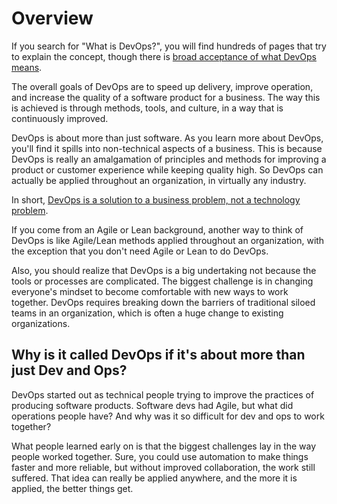 # Overview

If you search for "What is DevOps?", you will find hundreds of pages that try to explain the concept, though there is [broad acceptance of what DevOps means](https://devops.com/surprise-broad-agreement-on-the-definition-of-devops/).

The overall goals of DevOps are to speed up delivery, improve operation, and increase the quality of a software product for a business. The way this is achieved is through methods, tools, and culture, in a way that is continuously improved.

DevOps is about more than just software. As you learn more about DevOps, you'll find it spills into non-technical aspects of a business. This is because DevOps is really an amalgamation of principles and methods for improving a product or customer experience while keeping quality high. So DevOps can actually be applied throughout an organization, in virtually any industry.

In short, <a href="https://web.archive.org/web/20130115202519/http://dev2ops.dtosolutions.com/2010/11/devops-is-not-a-technology-problem-devops-is-a-business-problem/">DevOps is a solution to a business problem, not a technology problem</a>.

If you come from an Agile or Lean background, another way to think of DevOps is like Agile/Lean methods applied throughout an organization, with the exception that you don't need Agile or Lean to do DevOps.

Also, you should realize that DevOps is a big undertaking not because the tools or processes are complicated. The biggest challenge is in changing everyone's mindset to become comfortable with new ways to work together. DevOps requires breaking down the barriers of traditional siloed teams in an organization, which is often a huge change to existing organizations.

## Why is it called DevOps if it's about more than just Dev and Ops?

DevOps started out as technical people trying to improve the practices of producing software products. Software devs had Agile, but what did operations people have? And why was it so difficult for dev and ops to work together?

What people learned early on is that the biggest challenges lay in the way people worked together. Sure, you could use automation to make things faster and more reliable, but without improved collaboration, the work still suffered. That idea can really be applied anywhere, and the more it is applied, the better things get.



